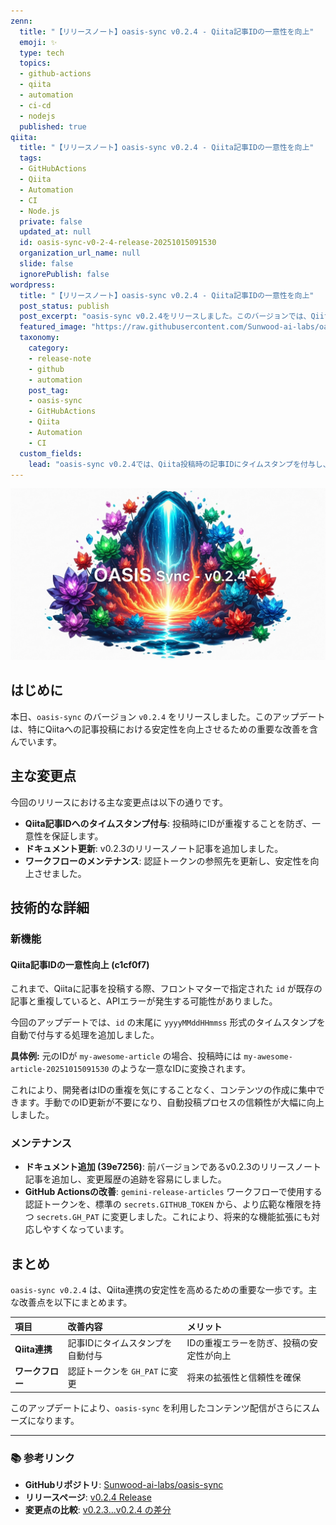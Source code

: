 ```yaml
---
zenn:
  title: "【リリースノート】oasis-sync v0.2.4 - Qiita記事IDの一意性を向上"
  emoji: ✨
  type: tech
  topics:
  - github-actions
  - qiita
  - automation
  - ci-cd
  - nodejs
  published: true
qiita:
  title: "【リリースノート】oasis-sync v0.2.4 - Qiita記事IDの一意性を向上"
  tags:
  - GitHubActions
  - Qiita
  - Automation
  - CI
  - Node.js
  private: false
  updated_at: null
  id: oasis-sync-v0-2-4-release-20251015091530
  organization_url_name: null
  slide: false
  ignorePublish: false
wordpress:
  title: "【リリースノート】oasis-sync v0.2.4 - Qiita記事IDの一意性を向上"
  post_status: publish
  post_excerpt: "oasis-sync v0.2.4をリリースしました。このバージョンでは、Qiitaへ投稿する際の記事IDにタイムスタンプを自動付与し、IDの重複を確実に防ぐ機能が追加されています。"
  featured_image: "https://raw.githubusercontent.com/Sunwood-ai-labs/oasis-sync/main/generated-images/release-v0.2.4-20251015_081049/imagen-4-ultra_2025-10-15T08-11-53-347Z_A_mesmerizing_and_vivid_digital_painting_featuring_1.png"
  taxonomy:
    category:
    - release-note
    - github
    - automation
    post_tag:
    - oasis-sync
    - GitHubActions
    - Qiita
    - Automation
    - CI
  custom_fields:
    lead: "oasis-sync v0.2.4では、Qiita投稿時の記事IDにタイムスタンプを付与し、一意性を保証する改善を行いました。これにより、手動でのID調整が不要になり、より安定した自動投稿が実現します。"
---
```


![imagen-4-ultra_2025-10-15T08-11-53-347Z_A_mesmerizing_and_vivid_digital_painting_featuring_1.png](https://raw.githubusercontent.com/Sunwood-ai-labs/oasis-sync/main/generated-images/release-v0.2.4-20251015_081049/imagen-4-ultra_2025-10-15T08-11-53-347Z_A_mesmerizing_and_vivid_digital_painting_featuring_1.png)

## はじめに
本日、`oasis-sync` のバージョン `v0.2.4` をリリースしました。このアップデートは、特にQiitaへの記事投稿における安定性を向上させるための重要な改善を含んでいます。

## 主な変更点
今回のリリースにおける主な変更点は以下の通りです。

- **Qiita記事IDへのタイムスタンプ付与**: 投稿時にIDが重複することを防ぎ、一意性を保証します。
- **ドキュメント更新**: v0.2.3のリリースノート記事を追加しました。
- **ワークフローのメンテナンス**: 認証トークンの参照先を更新し、安定性を向上させました。

## 技術的な詳細
### 新機能
#### Qiita記事IDの一意性向上 (c1cf0f7)
これまで、Qiitaに記事を投稿する際、フロントマターで指定された `id` が既存の記事と重複していると、APIエラーが発生する可能性がありました。

今回のアップデートでは、`id` の末尾に `yyyyMMddHHmmss` 形式のタイムスタンプを自動で付与する処理を追加しました。

**具体例:**
元のIDが `my-awesome-article` の場合、投稿時には `my-awesome-article-20251015091530` のような一意なIDに変換されます。

これにより、開発者はIDの重複を気にすることなく、コンテンツの作成に集中できます。手動でのID更新が不要になり、自動投稿プロセスの信頼性が大幅に向上しました。

### メンテナンス
- **ドキュメント追加 (39e7256)**: 前バージョンであるv0.2.3のリリースノート記事を追加し、変更履歴の追跡を容易にしました。
- **GitHub Actionsの改善**: `gemini-release-articles` ワークフローで使用する認証トークンを、標準の `secrets.GITHUB_TOKEN` から、より広範な権限を持つ `secrets.GH_PAT` に変更しました。これにより、将来的な機能拡張にも対応しやすくなっています。

## まとめ
`oasis-sync v0.2.4` は、Qiita連携の安定性を高めるための重要な一歩です。主な改善点を以下にまとめます。

| 項目 | 改善内容 | メリット |
|:---|:---|:---|
| **Qiita連携** | 記事IDにタイムスタンプを自動付与 | IDの重複エラーを防ぎ、投稿の安定性が向上 |
| **ワークフロー** | 認証トークンを `GH_PAT` に変更 | 将来の拡張性と信頼性を確保 |

このアップデートにより、`oasis-sync` を利用したコンテンツ配信がさらにスムーズになります。

---
### 📚 参考リンク
- **GitHubリポジトリ**: [Sunwood-ai-labs/oasis-sync](https://github.com/Sunwood-ai-labs/oasis-sync)
- **リリースページ**: [v0.2.4 Release](https://github.com/Sunwood-ai-labs/oasis-sync/releases/tag/v0.2.4)
- **変更点の比較**: [v0.2.3...v0.2.4 の差分](https://github.com/Sunwood-ai-labs/oasis-sync/compare/v0.2.3...v0.2.4)
